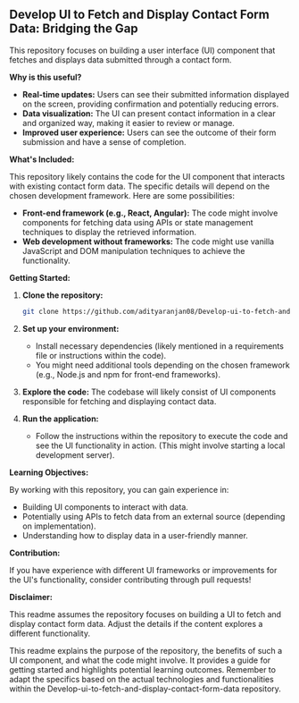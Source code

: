 ## Develop UI to Fetch and Display Contact Form Data: Bridging the Gap

This repository focuses on building a user interface (UI) component that fetches and displays data submitted through a contact form.

**Why is this useful?**

* **Real-time updates:**  Users can see their submitted information displayed on the screen, providing confirmation and potentially reducing errors.
* **Data visualization:** The UI can present contact information in a clear and organized way, making it easier to review or manage.
* **Improved user experience:** Users can see the outcome of their form submission and have a sense of completion.

**What's Included:**

This repository likely contains the code for the UI component that interacts with existing contact form data. The specific details will depend on the chosen development framework. Here are some possibilities:

* **Front-end framework (e.g., React, Angular):** The code might involve components for fetching data using APIs or state management techniques to display the retrieved information.
* **Web development without frameworks:** The code might use vanilla JavaScript and DOM manipulation techniques to achieve the functionality.

**Getting Started:**

1. **Clone the repository:**

   ```bash
   git clone https://github.com/adityaranjan08/Develop-ui-to-fetch-and-display-contact-form-data.git
   ```

2. **Set up your environment:**

   - Install necessary dependencies (likely mentioned in a requirements file or instructions within the code).
   - You might need additional tools depending on the chosen framework (e.g., Node.js and npm for front-end frameworks).

3. **Explore the code:** The codebase will likely consist of UI components responsible for fetching and displaying contact data.

4. **Run the application:**  
   - Follow the instructions within the repository to execute the code and see the UI functionality in action. (This might involve starting a local development server).

**Learning Objectives:**

By working with this repository, you can gain experience in:

* Building UI components to interact with data.
* Potentially using APIs to fetch data from an external source (depending on implementation).
* Understanding how to display data in a user-friendly manner.

**Contribution:**

If you have experience with different UI frameworks or improvements for the UI's functionality, consider contributing through pull requests!

**Disclaimer:**

This readme assumes the repository focuses on building a UI to fetch and display contact form data. Adjust the details if the content explores a different functionality.

This readme explains the purpose of the repository, the benefits of such a UI component, and what the code might involve. It provides a guide for getting started and highlights potential learning outcomes. Remember to adapt the specifics based on the actual technologies and functionalities within the Develop-ui-to-fetch-and-display-contact-form-data repository. 

